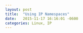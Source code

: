 ```yaml
---
layout: post
title:  "Using IP Namespaces"
date:   2015-11-17 16:16:01 -0600
categories: Linux, IP
---
```


